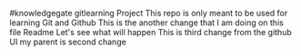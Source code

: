 #knowledgegate gitlearning Project
This repo is only meant to be used for learning Git and Github 
This is the another change that I am doing on this file Readme
Let's see what will happen
This is third change from the github UI my parent is second change 

